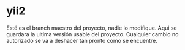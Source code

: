# yii2

Esté es el branch maestro del proyecto, nadie lo modifique.
Aqui se guardara la ultima versión usable del proyecto.
Cualquier cambio no autorizado se va a deshacer tan pronto como se encuentre.
